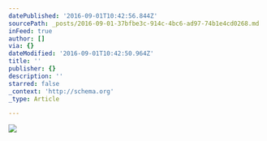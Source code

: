 ```yaml
---
datePublished: '2016-09-01T10:42:56.844Z'
sourcePath: _posts/2016-09-01-37bfbe3c-914c-4bc6-ad97-74b1e4cd0268.md
inFeed: true
author: []
via: {}
dateModified: '2016-09-01T10:42:50.964Z'
title: ''
publisher: {}
description: ''
starred: false
_context: 'http://schema.org'
_type: Article

---
```

![](https://the-grid-user-content.s3-us-west-2.amazonaws.com/52be1541-dcf8-40c3-999c-aac268d2d591.jpg)
